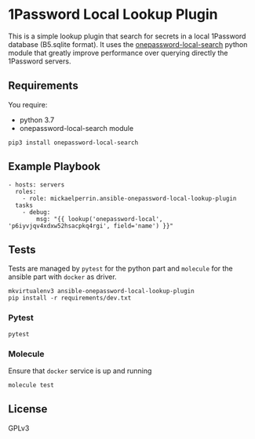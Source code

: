 1Password Local Lookup Plugin
=========

This is a simple lookup plugin that search for secrets in a local 1Password database (B5.sqlite format). 
It uses the [onepassword-local-search](https://github.com/mickaelperrin/onepassword-local-search) python module that 
greatly improve performance over querying directly the 1Password servers.

Requirements
------------

You require:
- python 3.7
- onepassword-local-search module

```
pip3 install onepassword-local-search
```

Example Playbook
----------------

    - hosts: servers
      roles:
        - role: mickaelperrin.ansible-onepassword-local-lookup-plugin
      tasks
        - debug:
            msg: "{{ lookup('onepassword-local', 'p6iyvjqv4xdxw52hsacpkq4rgi', field='name') }}"

Tests
-----

Tests are managed by `pytest` for the python part and `molecule` for the ansible part with `docker` as driver.

```
mkvirtualenv3 ansible-onepassword-local-lookup-plugin
pip install -r requirements/dev.txt
```

### Pytest

```
pytest
``` 

### Molecule

Ensure that `docker` service is up and running

```
molecule test
``` 

License
-------

GPLv3


